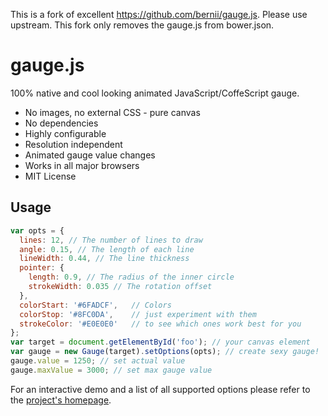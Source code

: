 This is a fork of excellent https://github.com/bernii/gauge.js. Please use upstream. This fork only removes the gauge.js
from bower.json.

gauge.js
========

100% native and cool looking animated JavaScript/CoffeScript gauge.

 * No images, no external CSS - pure canvas
 * No dependencies
 * Highly configurable
 * Resolution independent
 * Animated gauge value changes
 * Works in all major browsers
 * MIT License

## Usage

```javascript
var opts = {
  lines: 12, // The number of lines to draw
  angle: 0.15, // The length of each line
  lineWidth: 0.44, // The line thickness
  pointer: {
    length: 0.9, // The radius of the inner circle
    strokeWidth: 0.035 // The rotation offset
  },
  colorStart: '#6FADCF',   // Colors
  colorStop: '#8FC0DA',    // just experiment with them
  strokeColor: '#E0E0E0'   // to see which ones work best for you
};
var target = document.getElementById('foo'); // your canvas element
var gauge = new Gauge(target).setOptions(opts); // create sexy gauge!
gauge.value = 1250; // set actual value
gauge.maxValue = 3000; // set max gauge value
```

For an interactive demo and a list of all supported options please refer to the [project's homepage](http://bernii.github.com/gauge.js).
